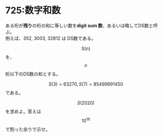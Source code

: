 # 725:数字和数

ある桁が**残り**の桁の和に等しい数を**digit sum 数**、あるいは略してDS数と呼ぶ。\
例えば、352, 3003, 32812 は DS数である。

$$S(n)$$ を、$$n$$ 桁以下のDS数の和とする。

$$S(3)=63270 , S(7)=85499991450$$ である。

$$S(2020)$$ を求めよ。答えは $$10^{16}$$ で割った余りで示せ。
